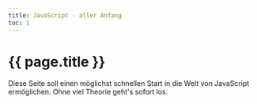 ```yaml
---
title: JavaScript - aller Anfang
toc: 1
---
```

# {{ page.title }}

Diese Seite soll einen möglichst schnellen Start in die Welt von JavaScript ermöglichen.
Ohne viel Theorie geht's sofort los.

